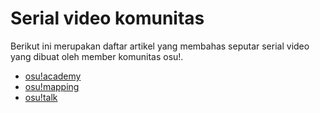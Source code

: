 # Serial video komunitas

Berikut ini merupakan daftar artikel yang membahas seputar serial video yang dibuat oleh member komunitas osu!.

- [osu!academy](/wiki/Community/Video_series/osu!academy)
- [osu!mapping](/wiki/Community/Video_series/osu!mapping)
- [osu!talk](/wiki/Community/Video_series/osu!talk)

